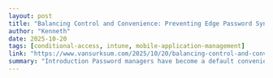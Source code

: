 ```yaml
---
layout: post
title: "Balancing Control and Convenience: Preventing Edge Password Sync on Unmanaged Devices"
author: "Kenneth"
date: 2025-10-20
tags: [conditional-access, intune, mobile-application-management]
link: "https://www.vansurksum.com/2025/10/20/balancing-control-and-convenience-preventing-edge-password-sync-on-unmanaged-devices/?utm_source=rss&utm_medium=rss&utm_campaign=balancing-control-and-convenience-preventing-edge-password-sync-on-unmanaged-devices"
summary: "Introduction Password managers have become a default convenience in modern browsers, including Microsoft Edge. Microsoft now recommends enabling the built-in password manager as part of the Edge Se..."
---
```

